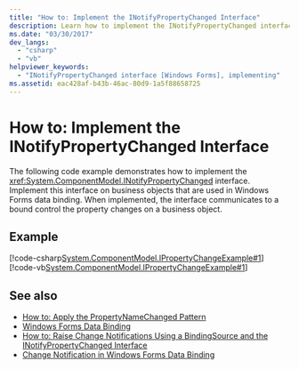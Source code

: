 ```yaml
---
title: "How to: Implement the INotifyPropertyChanged Interface"
description: Learn how to implement the INotifyPropertyChanged interface on business objects that are used in Windows Forms data binding. 
ms.date: "03/30/2017"
dev_langs: 
  - "csharp"
  - "vb"
helpviewer_keywords: 
  - "INotifyPropertyChanged interface [Windows Forms], implementing"
ms.assetid: eac428af-b43b-46ac-80d9-1a5f88658725
---
```

# How to: Implement the INotifyPropertyChanged Interface

The following code example demonstrates how to implement the <xref:System.ComponentModel.INotifyPropertyChanged> interface. Implement this interface on business objects that are used in Windows Forms data binding. When implemented, the interface  communicates to a bound control the property changes on a business object.  
  
## Example  

 [!code-csharp[System.ComponentModel.IPropertyChangeExample#1](~/samples/snippets/csharp/VS_Snippets_Winforms/System.ComponentModel.IPropertyChangeExample/CS/Form1.cs#1)]
 [!code-vb[System.ComponentModel.IPropertyChangeExample#1](~/samples/snippets/visualbasic/VS_Snippets_Winforms/System.ComponentModel.IPropertyChangeExample/VB/Form1.vb#1)]  
  
## See also

- [How to: Apply the PropertyNameChanged Pattern](how-to-apply-the-propertynamechanged-pattern.md)
- [Windows Forms Data Binding](windows-forms-data-binding.md)
- [How to: Raise Change Notifications Using a BindingSource and the INotifyPropertyChanged Interface](./controls/raise-change-notifications--bindingsource.md)
- [Change Notification in Windows Forms Data Binding](change-notification-in-windows-forms-data-binding.md)
